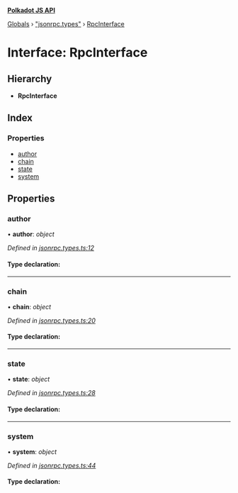 **[Polkadot JS API](../README.md)**

[Globals](../globals.md) › [&quot;jsonrpc.types&quot;](../modules/_jsonrpc_types_.md) › [RpcInterface](_jsonrpc_types_.rpcinterface.md)

# Interface: RpcInterface

## Hierarchy

* **RpcInterface**

## Index

### Properties

* [author](_jsonrpc_types_.rpcinterface.md#author)
* [chain](_jsonrpc_types_.rpcinterface.md#chain)
* [state](_jsonrpc_types_.rpcinterface.md#state)
* [system](_jsonrpc_types_.rpcinterface.md#system)

## Properties

###  author

• **author**: *object*

*Defined in [jsonrpc.types.ts:12](https://github.com/polkadot-js/api/blob/55fb391/packages/rpc-core/src/jsonrpc.types.ts#L12)*

#### Type declaration:

___

###  chain

• **chain**: *object*

*Defined in [jsonrpc.types.ts:20](https://github.com/polkadot-js/api/blob/55fb391/packages/rpc-core/src/jsonrpc.types.ts#L20)*

#### Type declaration:

___

###  state

• **state**: *object*

*Defined in [jsonrpc.types.ts:28](https://github.com/polkadot-js/api/blob/55fb391/packages/rpc-core/src/jsonrpc.types.ts#L28)*

#### Type declaration:

___

###  system

• **system**: *object*

*Defined in [jsonrpc.types.ts:44](https://github.com/polkadot-js/api/blob/55fb391/packages/rpc-core/src/jsonrpc.types.ts#L44)*

#### Type declaration: